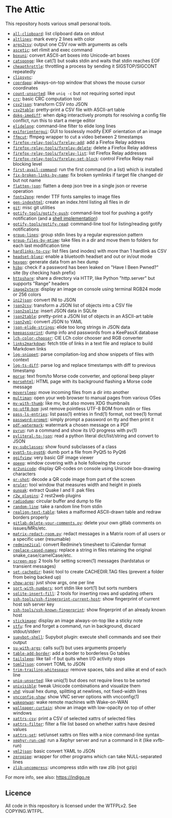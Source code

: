# The Attic

This repository hosts various small personal tools.

- [`all-clipboard`](all-clipboard): list clipboard data on stdout
- [`altlines`](altlines): mark every 2 lines with color
- [`args2csv`](args2csv): output one CSV row with arguments as cells
- [`ascetic`](ascetic): set rlimit and exec command
- [`boxuni`](boxuni): convert ASCII-art boxes into Unicode-art boxes
- [`catsponge`](catsponge): like cat(1) but soaks stdin and waits that stdin reaches EOF
- [`cheapthrottle`](cheapthrottle): throttling a process by sending it SIGSTOP/SIGCONT repeatedly
- [`clipsync`](clipsync):
- [`coordapp`](coordapp): always-on-top window that shows the mouse cursor coordinates
- [`count-unsorted`](count-unsorted): like `uniq -c` but not requiring sorted input
- [`crc`](crc): basic CRC computation tool
- [`csv2json`](csv2json): transform CSV into JSON
- [`csv2table`](csv2table): pretty-print a CSV file with ASCII-art table
- [`dpkg-imediff`](dpkg-imediff): when dpkg interactively prompts for resolving a config file conflict, run this to start a merge editor
- [`elidelong`](elidelong): command-line filter to elide long lines
- [`exiforientergui`](exiforientergui): GUI to losslessly modify EXIF orientation of an image
- [`ffmcut`](ffmcut): ffmpeg wrapper to cut a video between 2 timestamps
- [`firefox-relay-tools/fxrelay-add`](firefox-relay-tools/fxrelay-add): add a Firefox Relay address
- [`firefox-relay-tools/fxrelay-delete`](firefox-relay-tools/fxrelay-delete): delete a Firefox Relay address
- [`firefox-relay-tools/fxrelay-list`](firefox-relay-tools/fxrelay-list): list Firefox Relay addresses
- [`firefox-relay-tools/fxrelay-set-block`](firefox-relay-tools/fxrelay-set-block): control Firefox Relay mail blocking level
- [`first-avail-command`](first-avail-command): run the first command (in a list) which is installed
- [`fix-broken-links-by-name`](fix-broken-links-by-name): fix broken symlinks if target file changed dir but not name
- [`flatten-json`](flatten-json): flatten a deep json tree in a single json or reverse operation
- [`fonts2png`](fonts2png): render TTF fonts samples to image files
- [`gen-indexhtml`](gen-indexhtml): create an index.html listing all files in dir
- [`git`](git): misc git utilities
- [`gotify-tools/gotify-push`](gotify-tools/gotify-push.py): command-line tool for pushing a gotify notification (and a [shell implementation](gotify-tools/gotify-push.sh))
- [`gotify-tools/gotify-read`](gotify-tools/gotify-read.py): command-line tool for listing/reading gotify notifications
- [`group-lines`](group-lines): group stdin lines by a regular expression pattern
- [`group-files-by-mtime`](group-files-by-mtime): take files in a dir and move them to folders for each last modification time
- [`hardlinks-to-csv`](hardlinks-to-csv): list files (and inodes) with more than 1 hardlink as CSV
- [`headset-bluez`](headset-bluez): enable a bluetooth headset and out or in/out mode
- [`hexgen`](hexgen): generate data from an hex dump
- [`hibp`](hibp): check if a password has been leaked on "Have I Been Pwned?" site (by checking hash prefix)
- [`httpshare`](httpshare): share a directory via HTTP, like Python "http.server" but supports "Range" headers
- [`image2xterm`](image2xterm): display an image on console using terminal RGB24 mode or 256 colors
- [`ini2json`](ini2json): convert INI to JSON
- [`json2csv`](json2csv): transform a JSON list of objects into a CSV file
- [`json2sqlite`](json2sqlite): insert JSON data in SQLite
- [`json2table`](json2table): pretty-print a JSON list of objects in an ASCII-art table
- [`json2yml`](json2yml): convert JSON to YAML
- [`json-elide-strings`](json-elide-strings): elide too long strings in JSON data
- [`keepassxprint`](keepassxprint): dump info and passwords from a KeePassX database
- [`lch-color-chooser`](lch-color-chooser): CIE LCh color chooser and RGB converter
- [`links2markdown`](links2markdown): fetch title of links in a text file and replace to build Markdown links
- [`log-snippet`](log-snippet): parse compilation-log and show snippets of files with context
- [`log-ts-diff`](log-ts-diff): parse log and replace timestamps with diff to previous timestamp
- [`morse`](morse): text from/to Morse code converter, and optional beep player
- [`morsehtml`](morsehtml): HTML page with its background flashing a Morse code message
- [`moversleep`](moversleep): move incoming files from a dir into another
- [`multiman`](multiman): open your web browser to manual pages from various OSes
- [`mv-with-thumb`](mv-with-thumb): like mv, but also moves XDG thumbnails
- [`no-utf8-bom`](no-utf8-bom): just remove pointless UTF-8 BOM from stdin or files
- [`pass-ls-entries`](pass-ls-entries): list pass(1) entries in find(1) format, not tree(1) format
- [`password-prompt`](password-prompt): simply prompt a password on tty and then print it
- [`pdf-watermark`](pdf-watermark): watermark a chosen message on a PDF
- [`pvrun`](pvrun): run a command and show its I/O progress with pv(1)
- [`pyliteral-to-json`](pyliteral-to-json): read a python literal dict/list/string and convert to JSON
- [`py-subclasses`](py-subclasses): show found subclasses of a class
- [`pyqt5-to-pyqt6`](pyqt5-to-pyqt6): dumb port a file from PyQt5 to PyQt6
- [`qgifview`](qgifview): very basic GIF image viewer
- [`qpeep`](qpeep): window covering with a hole following the cursor
- [`qr2unicode`](qr2unicode): display QR-codes on console using Unicode box-drawing characters
- [`qr-shot`](qr-shot): decode a QR code image from part of the screen
- [`qruler`](qruler): tool window that measures width and height in pixels
- [`qunpak`](qunpak): extract Quake I and II .pak files
- [`r2w_plugins`](r2w_plugins): 2 rest2web plugins
- [`radiodump`](radiodump): circular buffer and dump to file
- [`random-line`](random-line): take a random line from stdin
- [`realign-text-table`](realign-text-table): takes a malformed ASCII-drawn table and redraw borders properly
- [`gitlab-delete-your-comments.py`](redacting/gitlab-delete-your-comments.py): delete your own gitlab comments on issues/MRs/etc.
- [`matrix-redact-room.py`](redacting/matrix-redact-room.py): redact messages in a Matrix room of all users or a specific user (resumable)
- [`redmine2ical`](redmine2ical): convert Redmine’s timesheet to iCalendar format
- [`replace-cased-names`](replace-cased-names): replace a string in files retaining the original snake_case/camelCase/etc.
- [`screen-msg`](screen-msg): 2 tools for setting screen(1) messages (hardstatus or transient messages)
- [`set-cachedir`](set-cachedir): basic tool to create CACHEDIR.TAG files (prevent a folder from being backed up)
- [`show-args`](show-args): just show args, one per line
- [`sort-with-numbers`](sort-with-numbers): sort stdin like sort(1) but sorts numbers
- [`sqlite-insert-fill`](sqlite-insert-fill): 2 tools for inserting rows and updating others
- [`ssh-tools/ssh-fingerprint-current-host`](ssh-tools/ssh-fingerprint-current-host): show fingerprint of current host ssh server key
- [`ssh-tools/ssh-known-fingerprint`](ssh-tools/ssh-known-fingerprint): show fingerprint of an already known host
- [`stickimage`](stickimage): display an image always-on-top like a sticky note
- [`stfu`](stfu): fire and forget a command, run in background, discard stdout/stderr
- [`supybot-shell`](supybot-shell): Supybot plugin: execute shell commands and see their output
- [`su-with-args`](su-with-args): calls su(1) but uses arguments properly
- [`table-add-border`](table-add-border): add a border to borderless Go tables
- [`tailsleep`](tailsleep): like tail -f but quits when I/O activity stops
- [`toml2json`](toml2json): convert TOML to JSON
- [`trim-trailing-whitespace`](trim-trailing-whitespace): remove spaces, tabs and alike at end of each line
- [`uniq-unsorted`](uniq-unsorted): like uniq(1) but does not require lines to be sorted
- [`univisible`](univisible): tweak Unicode combinations and visualize them
- [`vhd`](vhd): visual hex dump, splitting at newlines, not fixed-width lines
- [`vncconfig-show`](vncconfig-show/vncconfig-show): show VNC server options with vncconfig(1)
- [`wakeonwan`](wakeonwan): wake remote machines with Wake-on-WAN
- [`wallpaper-curtain`](wallpaper-curtain): show an image with low-opacity on top of other windows
- [`xattrs-csv`](xattrs-csv): print a CSV of selected xattrs of selected files
- [`xattrs-filter`](xattrs-filter): filter a file list based on whether xattrs have desired values
- [`xattrs-set`](xattrs-set): set/unset xattrs on files with a nice command-line syntax
- [`xephyr-run-cmd`](xephyr-run-cmd): run a Xephyr server and run a command in it (like xvfb-run)
- [`yml2json`](yml2json): basic convert YAML to JSON
- [`zeropipe`](zeropipe): wrapper for other programs which can take NULL-separated lines
- [`zlib-uncompress`](zlib-uncompress): uncompress stdin with raw zlib (not gzip)

For more info, see also: https://indigo.re

## Licence

All code in this repository is licensed under the WTFPLv2. See COPYING.WTFPL.

